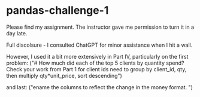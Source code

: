 # pandas-challenge-1

Please find my assignment. The instructor gave me permission to turn it in a day late.

Full discolsure - I consulted ChatGPT for minor assistance when I hit a wall.

However, I used it a bit more extensively in Part IV, particularly on the first problem:
("# How much did each of the top 5 clients by quantity spend? Check your work from Part 1 for client ids
need to group by client_id, qty, then multiply qty*unit_price, sort descending")

and last:
("ename the columns to reflect the change in the money format. ")
